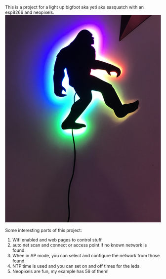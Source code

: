 This is a project for a light up bigfoot aka yeti aka sasquatch with an esp8266 and neopixels.
![alt text](yeti.jpg?raw=true)

Some interesting parts of this project:
1) Wifi enabled and web pages to control stuff
2) auto net scan and connect or access point if no known network is found.
3) When in AP mode, you can select and configure the network from those found.
4) NTP time is used and you can set on and off times for the leds.
5) Neopixels are fun, my example has 56 of them!

